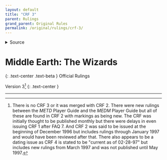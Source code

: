 ```yaml
---
layout: default
title: "CRF 3"
parent: Rulings
grand_parent: Original Rules
permalink: /original/rulings/crf-3/
---
```


<details>
<summary>Source</summary>
<a href="">rec.games.trading-cards.misc - </a> <a href="">(Web Archive)</a>
<a href="">rec.games.trading-cards.misc - </a> <a href="">(Web Archive)</a>
<a href="">rec.games.trading-cards.misc - </a> <a href="">(Web Archive)</a>
<a href="">rec.games.trading-cards.misc - </a> <a href="">(Web Archive)</a>
<a href="">rec.games.trading-cards.misc - </a> <a href="">(Web Archive)</a>
<a href="">rec.games.trading-cards.misc - </a> <a href="">(Web Archive)</a>
<a href="">rec.games.trading-cards.misc - </a> <a href="">(Web Archive)</a>
</details>

# Middle Earth: The Wizards

{: .text-center .text-beta }
Official Rulings

Version 3[^CRF3]
{: .text-center }

---

[^CRF3]: There is no CRF 3 or it was merged with CRF 2. There were new rulings between the _METD_ Player Guide and the _MEDM_ Player Guide but all of these are found in CRF 2 with markings as being new. The CRF was initially thought to be published monthly but there were delays in even issuing CRF 1 after FAQ 7. And CRF 2 was said to be issued at the beginning of December 1996 but includes rulings through January 1997 and would have been reviewed after that. There also appears to be a dating issue as CRF 4 is stated to be "current as of 02-28-97" but includes new rulings from March 1997 and was not published until May 1997.

